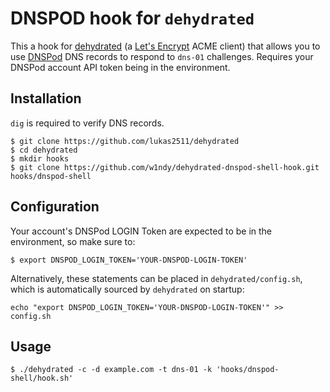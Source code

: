 # DNSPOD hook for `dehydrated`

This a hook for [dehydrated](https://github.com/lukas2511/dehydrated) (a [Let's Encrypt](https://letsencrypt.org/) ACME client) that allows you to use [DNSPod](https://www.dnspod.cn/) DNS records to respond to `dns-01` challenges. Requires your DNSPod account API token being in the environment.

## Installation

``dig`` is required to verify DNS records.

```
$ git clone https://github.com/lukas2511/dehydrated
$ cd dehydrated
$ mkdir hooks
$ git clone https://github.com/w1ndy/dehydrated-dnspod-shell-hook.git hooks/dnspod-shell
```

## Configuration

Your account's DNSPod LOGIN Token are expected to be in the environment, so make sure to:

```
$ export DNSPOD_LOGIN_TOKEN='YOUR-DNSPOD-LOGIN-TOKEN'
```

Alternatively, these statements can be placed in `dehydrated/config.sh`, which is automatically sourced by `dehydrated` on startup:

```
echo "export DNSPOD_LOGIN_TOKEN='YOUR-DNSPOD-LOGIN-TOKEN'" >> config.sh
```

## Usage

```
$ ./dehydrated -c -d example.com -t dns-01 -k 'hooks/dnspod-shell/hook.sh'
```


